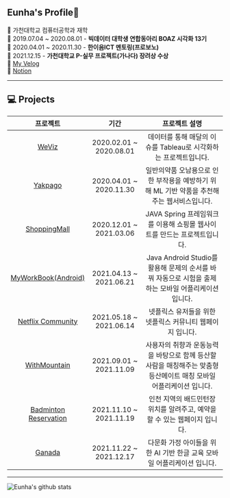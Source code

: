 ## Eunha's Profile🤪     
🌱 가천대학교 컴퓨터공학과 재학  
🌱 2019.07.04 ~ 2020.08.01 - **빅데이터 대학생 연합동아리 BOAZ 시각화 13기**  
🌱 2020.04.01 ~ 2020.11.30 - **한이음ICT 멘토링(프로보노)**  
🌱 2021.12.15 - **가천대학교 P-실무 프로젝트(가나다) 장려상 수상**  
🌱 [My Velog](https://velog.io/@galaxy)  
🌱 [Notion](https://www.notion.so/972d4e1e53434a27bcd84067c5101fc6)
<hr>

## 💻 Projects  
|프로젝트|기간|프로젝트 설명|  
|:---:|:---:|:---:|  
|[WeViz](https://github.com/EunhaKyeong/BOAZ)|2020.02.01 ~ 2020.08.01|데이터를 통해 매달의 이슈를 Tableau로 시각화하는 프로젝트입니다.|  
|[Yakpago](https://github.com/EunhaKyeong/Yakpago)|2020.04.01 ~ 2020.11.30|일반의약품 오남용으로 인한 부작용을 예방하기 위해 ML 기반 약품을 추천해주는 웹서비스입니다.|  
|[ShoppingMall](https://github.com/EunhaKyeong/ShoppingMall)|2020.12.01 ~ 2021.03.06|JAVA Spring 프레임워크를 이용해 쇼핑몰 웹사이트를 만드는 프로젝트입니다.|  
|[MyWorkBook(Android)](https://github.com/EunhaKyeong/MyWorkBook-App)|2021.04.13 ~ 2021.06.21|Java Android Studio를 활용해 문제의 순서를 바꿔 자동으로 시험을 출제하는 모바일 어플리케이션입니다.|  
|[Netflix Community](https://github.com/EunhaKyeong/NETFLIX-COMMUNITY)|2021.05.18 ~ 2021.06.14|넷플릭스 유저들을 위한 넷플릭스 커뮤니티 웹페이지 입니다.|  
|[WithMountain](https://github.com/18Again)|2021.09.01 ~ 2021.11.09|사용자의 취향과 운동능력을 바탕으로 함께 등산할 사람을 매칭해주는 맞춤형 등산메이트 매칭 모바일 어플리케이션 입니다.|    
|[Badminton Reservation](https://github.com/EunhaKyeong/Badminton_Reservation)|2021.11.10 ~ 2021.11.19|인천 지역의 배드민턴장 위치를 알려주고, 예약을 할 수 있는 웹페이지 입니다.|  
|[Ganada](https://github.com/Gachon-Ganada/Ganada-Android)|2021.11.22 ~ 2021.12.17|다문화 가정 아이들을 위한 AI 기반 한글 교육 모바일 어플리케이션 입니다.|  
<hr>

<!-- <img alt="Python" src="https://img.shields.io/badge/python%20-%2314354C.svg?&style=for-the-badge&logo=python&logoColor=white"/> <img alt="Java" src="https://img.shields.io/badge/java-%23ED8B00.svg?&style=for-the-badge&logo=java&logoColor=white"/> <img alt="Spring" src="https://img.shields.io/badge/spring%20-%236DB33F.svg?&style=for-the-badge&logo=spring&logoColor=white"/> <img alt="Flask" src="https://img.shields.io/badge/flask%20-%23000.svg?&style=for-the-badge&logo=flask&logoColor=white"/> <img alt="MySQL" src="https://img.shields.io/badge/mysql-%2300f.svg?&style=for-the-badge&logo=mysql&logoColor=white"/> <img alt="Postgres" src ="https://img.shields.io/badge/postgres-%23316192.svg?&style=for-the-badge&logo=postgresql&logoColor=white"/>   -->

![Eunha's github stats](https://github-readme-stats.vercel.app/api?username=EunhaKyeong&show_icons=true&theme=gruvbox)
<!--
Here are some ideas to get you started:

- 🔭 I’m currently working on ...
- 🌱 I’m currently learning ...
- 👯 I’m looking to collaborate on ...
- 🤔 I’m looking for help with ...
- 💬 Ask me about ...
- 📫 How to reach me: ...
- 😄 Pronouns: ...
- ⚡ Fun fact: ...
-->

